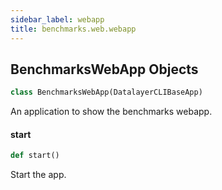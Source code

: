 ```yaml
---
sidebar_label: webapp
title: benchmarks.web.webapp
---
```


## BenchmarksWebApp Objects

```python
class BenchmarksWebApp(DatalayerCLIBaseApp)
```

An application to show the benchmarks webapp.

#### start

```python
def start()
```

Start the app.

